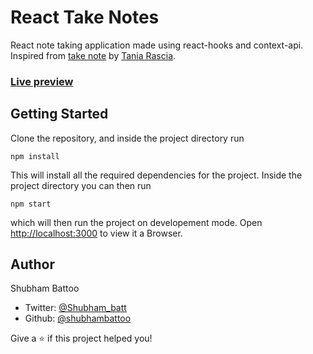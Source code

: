 # React Take Notes

React note taking application made using react-hooks and context-api. Inspired from [take note](https://github.com/taniarascia/takenote) by [Tania Rascia](https://twitter.com/taniarascia).

### [Live preview](https://take-notes.netlify.app/)

## Getting Started

Clone the repository, and inside the project directory run

```
npm install
```

This will install all the required dependencies for the project. Inside the project directory you can then run

```
npm start
```

which will then run the project on developement mode. Open [http://localhost:3000](http://localhost:3000) to view it a Browser.

## Author

Shubham Battoo

- Twitter: [@Shubham_batt](https://twitter.com/Shubham_batt)
- Github: [@shubhambattoo](https://github.com/shubhambattoo)

Give a ⭐️ if this project helped you!
